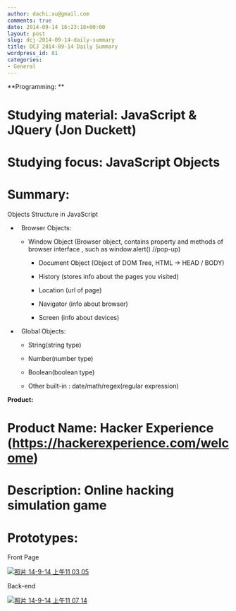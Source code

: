 ```yaml
---
author: dachi.xu@gmail.com
comments: true
date: 2014-09-14 16:23:18+00:00
layout: post
slug: dcj-2014-09-14-daily-summary
title: DCJ 2014-09-14 Daily Summary
wordpress_id: 81
categories:
- General
---
```


**Programming: **

# Studying material: JavaScript & JQuery (Jon Duckett)

# Studying focus: JavaScript Objects

# Summary:

Objects Structure in JavaScript



	
  *   Browser Objects:

	
    * Window Object (Browser object, contains property and methods of browser interface , such as window.alert() //pop-up)

	
      * Document Object (Object of DOM Tree, HTML -> HEAD / BODY)

	
      * History (stores info about the pages you visited)

	
      * Location (url of page)

	
      * Navigator (info about browser)

	
      * Screen (info about devices)







	
  *   Global Objects:

	
    * String(string type)

	
    * Number(number type)

	
    * Boolean(boolean type)

	
    * Other built-in : date/math/regex(regular expression)





**Product:**

# Product Name: Hacker Experience (https://hackerexperience.com/welcome)

# Description: Online hacking simulation game

# Prototypes:

Front Page

[![照片 14-9-14 上午11 03 05](http://dachicj.com/wp-content/uploads/2014/09/照片-14-9-14-上午11-03-05-225x300.png)](http://dachicj.com/wp-content/uploads/2014/09/照片-14-9-14-上午11-03-05.png)



Back-end

[![照片 14-9-14 上午11 07 14](http://dachicj.com/wp-content/uploads/2014/09/照片-14-9-14-上午11-07-14-225x300.png)](http://dachicj.com/wp-content/uploads/2014/09/照片-14-9-14-上午11-07-14.png)
